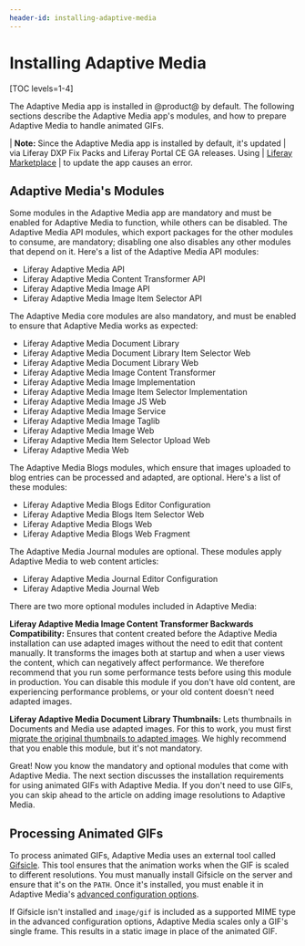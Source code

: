 ```yaml
---
header-id: installing-adaptive-media
---
```


# Installing Adaptive Media

[TOC levels=1-4]

The Adaptive Media app is installed in @product@ by default. The following 
sections describe the Adaptive Media app's modules, and how to prepare Adaptive 
Media to handle animated GIFs. 

| **Note:** Since the Adaptive Media app is installed by default, it's updated 
| via Liferay DXP Fix Packs and Liferay Portal CE GA releases. Using 
| [Liferay Marketplace](https://web.liferay.com/marketplace) 
| to update the app causes an error. 

## Adaptive Media's Modules

Some modules in the Adaptive Media app are mandatory and must be enabled for 
Adaptive Media to function, while others can be disabled. The Adaptive Media API 
modules, which export packages for the other modules to consume, are mandatory; 
disabling one also disables any other modules that depend on it. Here's a list 
of the Adaptive Media API modules: 

-   Liferay Adaptive Media API
-   Liferay Adaptive Media Content Transformer API
-   Liferay Adaptive Media Image API
-   Liferay Adaptive Media Image Item Selector API 

The Adaptive Media core modules are also mandatory, and must be enabled to 
ensure that Adaptive Media works as expected: 

-   Liferay Adaptive Media Document Library
-   Liferay Adaptive Media Document Library Item Selector Web
-   Liferay Adaptive Media Document Library Web
-   Liferay Adaptive Media Image Content Transformer
-   Liferay Adaptive Media Image Implementation
-   Liferay Adaptive Media Image Item Selector Implementation
-   Liferay Adaptive Media Image JS Web
-   Liferay Adaptive Media Image Service
-   Liferay Adaptive Media Image Taglib
-   Liferay Adaptive Media Image Web
-   Liferay Adaptive Media Item Selector Upload Web
-   Liferay Adaptive Media Web

The Adaptive Media Blogs modules, which ensure that images uploaded to  blog 
entries can be processed and adapted, are optional. Here's a list of these 
modules: 

-   Liferay Adaptive Media Blogs Editor Configuration
-   Liferay Adaptive Media Blogs Item Selector Web
-   Liferay Adaptive Media Blogs Web
-   Liferay Adaptive Media Blogs Web Fragment

The Adaptive Media Journal modules are optional. These modules apply Adaptive 
Media to web content articles: 

-   Liferay Adaptive Media Journal Editor Configuration
-   Liferay Adaptive Media Journal Web

There are two more optional modules included in Adaptive Media: 

**Liferay Adaptive Media Image Content Transformer Backwards Compatibility:** 
Ensures that content created before the Adaptive Media installation can use
adapted images without the need to edit that content manually. It transforms
the images both at startup and when a user views the content, which can
negatively affect performance. We therefore recommend that you run some
performance tests before using this module in production. You can disable
this module if you don't have old content, are experiencing performance
problems, or your old content doesn't need adapted images. 

**Liferay Adaptive Media Document Library Thumbnails:** Lets thumbnails in 
Documents and Media use adapted images. For this to work, you must first 
[migrate the original thumbnails to adapted images](/discover/portal/-/knowledge_base/7-2/migrating-documents-and-media-thumbnails-to-adaptive-media). 
We highly recommend that you enable this module, but it's not mandatory. 

Great! Now you know the mandatory and optional modules that come with Adaptive 
Media. The next section discusses the installation requirements for using 
animated GIFs with Adaptive Media. If you don't need to use GIFs, you can skip 
ahead to the article on adding image resolutions to Adaptive Media. 

## Processing Animated GIFs

To process animated GIFs, Adaptive Media uses an external tool called 
[Gifsicle](https://www.lcdf.org/gifsicle). 
This tool ensures that the animation works when the GIF is scaled to different 
resolutions. You must manually install Gifsicle on the server and ensure that
it's on the `PATH`. Once it's installed, you must enable it in Adaptive Media's
[advanced configuration options](/discover/portal/-/knowledge_base/7-2/advanced-configuration-options). 

If Gifsicle isn't installed and `image/gif` is included as a supported MIME type
in the advanced configuration options, Adaptive Media scales only a GIF's single
frame. This results in a static image in place of the animated GIF. 
